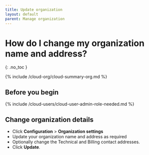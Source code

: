```yaml
---
title: Update organization
layout: default
parent: Manage organization
---
```


# How do I change my organization name and address?
{: .no_toc }

{% include /cloud-org/cloud-summary-org.md %}

## Before you begin

{% include /cloud-users/cloud-user-admin-role-needed.md %}

## Change organization details

* Click **Configuration** > **Organization settings**
* Update your organization name and address as required
* Optionally change the Technical and Billing contact addresses.
* Click **Update**.
